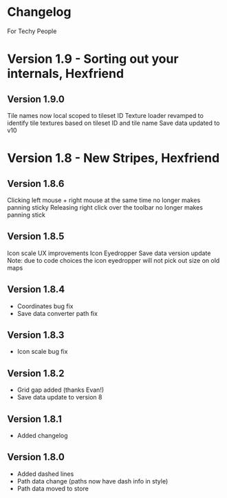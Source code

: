 # Changelog
For Techy People

# Version 1.9 - Sorting out your internals, Hexfriend

## Version 1.9.0
Tile names now local scoped to tileset ID
Texture loader revamped to identify tile textures based on tileset ID and tile name
Save data updated to v10

# Version 1.8 - New Stripes, Hexfriend

## Version 1.8.6
Clicking left mouse + right mouse at the same time no longer makes panning sticky
Releasing right click over the toolbar no longer makes panning stick

## Version 1.8.5
Icon scale UX improvements
Icon Eyedropper
Save data version update
Note: due to code choices the icon eyedropper will not pick out size on old maps


## Version 1.8.4
- Coordinates bug fix
- Save data converter path fix

## Version 1.8.3
- Icon scale bug fix

## Version 1.8.2
- Grid gap added (thanks Evan!)
- Save data update to version 8

## Version 1.8.1
- Added changelog

## Version 1.8.0
- Added dashed lines
- Path data change (paths now have dash info in style)
- Path data moved to store